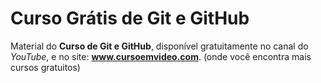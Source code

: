 # Curso Grátis de Git e GitHub
Material do **Curso de Git e GitHub**, disponível gratuitamente no canal do *YouTube*, e no site: **www.cursoemvideo.com**. (onde você encontra mais cursos gratuitos) 
